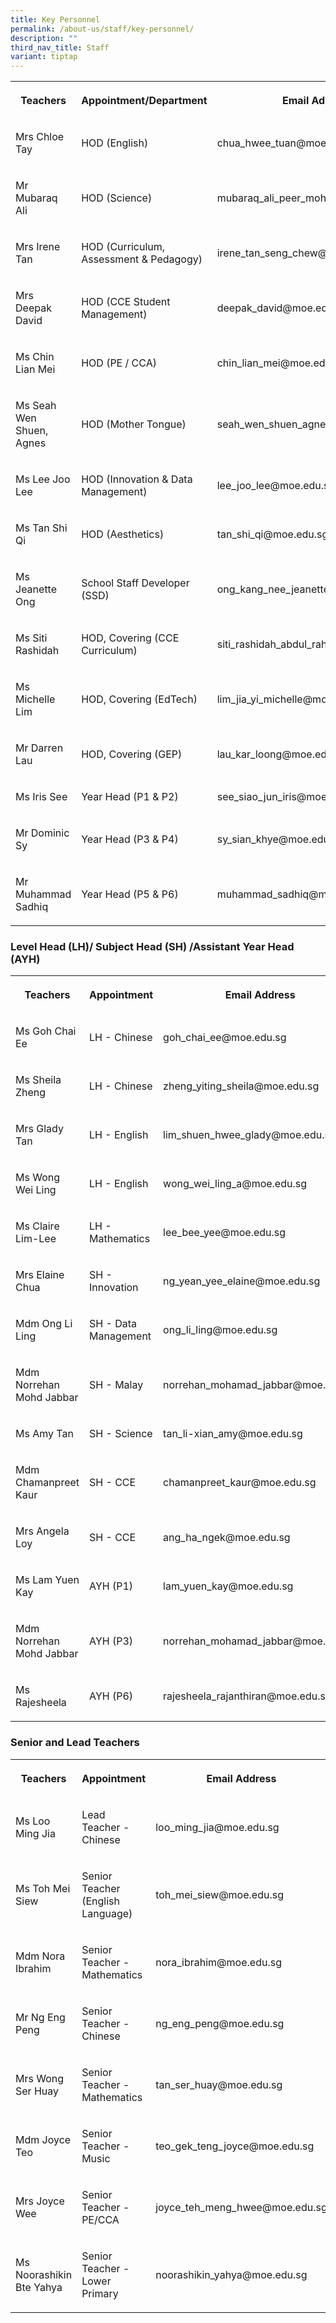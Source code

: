 ```yaml
---
title: Key Personnel
permalink: /about-us/staff/key-personnel/
description: ""
third_nav_title: Staff
variant: tiptap
---
```

<table style="minWidth: 75px">
<colgroup>
<col>
<col>
<col>
</colgroup>
<tbody>
<tr>
<th rowspan="1" colspan="1">
<p>Teachers</p>
</th>
<th rowspan="1" colspan="1">
<p>Appointment/Department</p>
</th>
<th rowspan="1" colspan="1">
<p>Email Address</p>
</th>
</tr>
<tr>
<td rowspan="1" colspan="1">
<p>Mrs Chloe Tay</p>
</td>
<td rowspan="1" colspan="1">
<p>HOD (English)</p>
</td>
<td rowspan="1" colspan="1">
<p>chua_hwee_tuan@moe.edu.sg</p>
</td>
</tr>
<tr>
<td rowspan="1" colspan="1">
<p>Mr Mubaraq Ali</p>
</td>
<td rowspan="1" colspan="1">
<p>HOD (Science)</p>
</td>
<td rowspan="1" colspan="1">
<p>mubaraq_ali_peer_mohamed@moe.edu.sg</p>
</td>
</tr>
<tr>
<td rowspan="1" colspan="1">
<p>Mrs Irene Tan</p>
</td>
<td rowspan="1" colspan="1">
<p>HOD (Curriculum, Assessment &amp; Pedagogy)</p>
</td>
<td rowspan="1" colspan="1">
<p>irene_tan_seng_chew@moe.edu.sg</p>
</td>
</tr>
<tr>
<td rowspan="1" colspan="1">
<p>Mrs Deepak David</p>
</td>
<td rowspan="1" colspan="1">
<p>HOD (CCE Student Management)</p>
</td>
<td rowspan="1" colspan="1">
<p>deepak_david@moe.edu.sg</p>
</td>
</tr>
<tr>
<td rowspan="1" colspan="1">
<p>Ms Chin Lian Mei</p>
</td>
<td rowspan="1" colspan="1">
<p>HOD (PE / CCA)</p>
</td>
<td rowspan="1" colspan="1">
<p>chin_lian_mei@moe.edu.sg</p>
</td>
</tr>
<tr>
<td rowspan="1" colspan="1">
<p>Ms Seah Wen Shuen, Agnes</p>
</td>
<td rowspan="1" colspan="1">
<p>HOD (Mother Tongue)</p>
</td>
<td rowspan="1" colspan="1">
<p>seah_wen_shuen_agnes@moe.edu.sg</p>
</td>
</tr>
<tr>
<td rowspan="1" colspan="1">
<p>Ms Lee Joo Lee</p>
</td>
<td rowspan="1" colspan="1">
<p>HOD (Innovation &amp; Data Management)</p>
</td>
<td rowspan="1" colspan="1">
<p>lee_joo_lee@moe.edu.sg</p>
</td>
</tr>
<tr>
<td rowspan="1" colspan="1">
<p>Ms Tan Shi Qi</p>
</td>
<td rowspan="1" colspan="1">
<p>HOD (Aesthetics)</p>
</td>
<td rowspan="1" colspan="1">
<p>tan_shi_qi@moe.edu.sg</p>
</td>
</tr>
<tr>
<td rowspan="1" colspan="1">
<p>Ms Jeanette Ong</p>
</td>
<td rowspan="1" colspan="1">
<p>School Staff Developer (SSD)</p>
</td>
<td rowspan="1" colspan="1">
<p>ong_kang_nee_jeanette@moe.edu.sg</p>
</td>
</tr>
<tr>
<td rowspan="1" colspan="1">
<p>Ms Siti Rashidah</p>
</td>
<td rowspan="1" colspan="1">
<p>HOD, Covering (CCE Curriculum)</p>
</td>
<td rowspan="1" colspan="1">
<p>siti_rashidah_abdul_rahi@moe.edu.sg</p>
</td>
</tr>
<tr>
<td rowspan="1" colspan="1">
<p>Ms Michelle Lim</p>
</td>
<td rowspan="1" colspan="1">
<p>HOD, Covering (EdTech)</p>
</td>
<td rowspan="1" colspan="1">
<p>lim_jia_yi_michelle@moe.edu.sg</p>
</td>
</tr>
<tr>
<td rowspan="1" colspan="1">
<p>Mr Darren Lau</p>
</td>
<td rowspan="1" colspan="1">
<p>HOD, Covering (GEP)</p>
</td>
<td rowspan="1" colspan="1">
<p>lau_kar_loong@moe.edu.sg</p>
</td>
</tr>
<tr>
<td rowspan="1" colspan="1">
<p>Ms Iris See</p>
</td>
<td rowspan="1" colspan="1">
<p>Year Head (P1 &amp; P2)</p>
</td>
<td rowspan="1" colspan="1">
<p>see_siao_jun_iris@moe.edu.sg</p>
</td>
</tr>
<tr>
<td rowspan="1" colspan="1">
<p>Mr Dominic Sy</p>
</td>
<td rowspan="1" colspan="1">
<p>Year Head (P3 &amp; P4)</p>
</td>
<td rowspan="1" colspan="1">
<p>sy_sian_khye@moe.edu.sg</p>
</td>
</tr>
<tr>
<td rowspan="1" colspan="1">
<p>Mr Muhammad Sadhiq</p>
</td>
<td rowspan="1" colspan="1">
<p>Year Head (P5 &amp; P6)</p>
</td>
<td rowspan="1" colspan="1">
<p>muhammad_sadhiq@moe.edu.sg
<br>
</p>
</td>
</tr>
</tbody>
</table>
<h3>Level Head (LH)/ Subject Head (SH) /Assistant Year Head (AYH)</h3>
<table style="minWidth: 75px">
<colgroup>
<col>
<col>
<col>
</colgroup>
<tbody>
<tr>
<th rowspan="1" colspan="1">
<p>Teachers</p>
</th>
<th rowspan="1" colspan="1">
<p>Appointment</p>
</th>
<th rowspan="1" colspan="1">
<p>Email Address</p>
</th>
</tr>
<tr>
<td rowspan="1" colspan="1">
<p>Ms Goh Chai Ee</p>
</td>
<td rowspan="1" colspan="1">
<p>LH - Chinese</p>
</td>
<td rowspan="1" colspan="1">
<p>goh_chai_ee@moe.edu.sg</p>
</td>
</tr>
<tr>
<td rowspan="1" colspan="1">
<p>Ms Sheila Zheng</p>
</td>
<td rowspan="1" colspan="1">
<p>LH - Chinese</p>
</td>
<td rowspan="1" colspan="1">
<p>zheng_yiting_sheila@moe.edu.sg</p>
</td>
</tr>
<tr>
<td rowspan="1" colspan="1">
<p>Mrs Glady Tan</p>
</td>
<td rowspan="1" colspan="1">
<p>LH - English</p>
</td>
<td rowspan="1" colspan="1">
<p>lim_shuen_hwee_glady@moe.edu.sg</p>
</td>
</tr>
<tr>
<td rowspan="1" colspan="1">
<p>Ms Wong Wei Ling</p>
</td>
<td rowspan="1" colspan="1">
<p>LH - English</p>
</td>
<td rowspan="1" colspan="1">
<p>wong_wei_ling_a@moe.edu.sg</p>
</td>
</tr>
<tr>
<td rowspan="1" colspan="1">
<p>Ms Claire Lim-Lee</p>
</td>
<td rowspan="1" colspan="1">
<p>LH - Mathematics</p>
</td>
<td rowspan="1" colspan="1">
<p>lee_bee_yee@moe.edu.sg</p>
</td>
</tr>
<tr>
<td rowspan="1" colspan="1">
<p>Mrs Elaine Chua</p>
</td>
<td rowspan="1" colspan="1">
<p>SH - Innovation</p>
</td>
<td rowspan="1" colspan="1">
<p>ng_yean_yee_elaine@moe.edu.sg</p>
</td>
</tr>
<tr>
<td rowspan="1" colspan="1">
<p>Mdm Ong Li Ling</p>
</td>
<td rowspan="1" colspan="1">
<p>SH - Data Management</p>
</td>
<td rowspan="1" colspan="1">
<p>ong_li_ling@moe.edu.sg</p>
</td>
</tr>
<tr>
<td rowspan="1" colspan="1">
<p>Mdm Norrehan Mohd Jabbar</p>
</td>
<td rowspan="1" colspan="1">
<p>SH - Malay</p>
</td>
<td rowspan="1" colspan="1">
<p>norrehan_mohamad_jabbar@moe.edu.sg</p>
</td>
</tr>
<tr>
<td rowspan="1" colspan="1">
<p>Ms Amy Tan</p>
</td>
<td rowspan="1" colspan="1">
<p>SH - Science</p>
</td>
<td rowspan="1" colspan="1">
<p>tan_li-xian_amy@moe.edu.sg</p>
</td>
</tr>
<tr>
<td rowspan="1" colspan="1">
<p>Mdm Chamanpreet Kaur</p>
</td>
<td rowspan="1" colspan="1">
<p>SH - CCE</p>
</td>
<td rowspan="1" colspan="1">
<p>chamanpreet_kaur@moe.edu.sg</p>
</td>
</tr>
<tr>
<td rowspan="1" colspan="1">
<p>Mrs Angela Loy</p>
</td>
<td rowspan="1" colspan="1">
<p>SH - CCE</p>
</td>
<td rowspan="1" colspan="1">
<p>ang_ha_ngek@moe.edu.sg</p>
</td>
</tr>
<tr>
<td rowspan="1" colspan="1">
<p>Ms Lam Yuen Kay</p>
</td>
<td rowspan="1" colspan="1">
<p>AYH (P1)</p>
</td>
<td rowspan="1" colspan="1">
<p>lam_yuen_kay@moe.edu.sg</p>
</td>
</tr>
<tr>
<td rowspan="1" colspan="1">
<p>Mdm Norrehan Mohd Jabbar</p>
</td>
<td rowspan="1" colspan="1">
<p>AYH (P3)</p>
</td>
<td rowspan="1" colspan="1">
<p>norrehan_mohamad_jabbar@moe.edu.sg</p>
</td>
</tr>
<tr>
<td rowspan="1" colspan="1">
<p>Ms Rajesheela</p>
</td>
<td rowspan="1" colspan="1">
<p>AYH (P6)</p>
</td>
<td rowspan="1" colspan="1">
<p>rajesheela_rajanthiran@moe.edu.sg</p>
</td>
</tr>
</tbody>
</table>
<h3>Senior and Lead Teachers</h3>
<table style="minWidth: 75px">
<colgroup>
<col>
<col>
<col>
</colgroup>
<tbody>
<tr>
<th rowspan="1" colspan="1">
<p>Teachers</p>
</th>
<th rowspan="1" colspan="1">
<p>Appointment</p>
</th>
<th rowspan="1" colspan="1">
<p>Email Address</p>
</th>
</tr>
<tr>
<td rowspan="1" colspan="1">
<p>Ms Loo Ming Jia</p>
</td>
<td rowspan="1" colspan="1">
<p>Lead Teacher - Chinese</p>
</td>
<td rowspan="1" colspan="1">
<p>loo_ming_jia@moe.edu.sg</p>
</td>
</tr>
<tr>
<td rowspan="1" colspan="1">
<p>Ms Toh Mei Siew</p>
</td>
<td rowspan="1" colspan="1">
<p>Senior Teacher (English Language)</p>
</td>
<td rowspan="1" colspan="1">
<p>toh_mei_siew@moe.edu.sg</p>
</td>
</tr>
<tr>
<td rowspan="1" colspan="1">
<p>Mdm Nora Ibrahim</p>
</td>
<td rowspan="1" colspan="1">
<p>Senior Teacher - Mathematics</p>
</td>
<td rowspan="1" colspan="1">
<p>nora_ibrahim@moe.edu.sg</p>
</td>
</tr>
<tr>
<td rowspan="1" colspan="1">
<p>Mr Ng Eng Peng</p>
</td>
<td rowspan="1" colspan="1">
<p>Senior Teacher - Chinese</p>
</td>
<td rowspan="1" colspan="1">
<p>ng_eng_peng@moe.edu.sg</p>
</td>
</tr>
<tr>
<td rowspan="1" colspan="1">
<p>Mrs Wong Ser Huay</p>
</td>
<td rowspan="1" colspan="1">
<p>Senior Teacher - Mathematics</p>
</td>
<td rowspan="1" colspan="1">
<p>tan_ser_huay@moe.edu.sg</p>
</td>
</tr>
<tr>
<td rowspan="1" colspan="1">
<p>Mdm Joyce Teo</p>
</td>
<td rowspan="1" colspan="1">
<p>Senior Teacher - Music</p>
</td>
<td rowspan="1" colspan="1">
<p>teo_gek_teng_joyce@moe.edu.sg</p>
</td>
</tr>
<tr>
<td rowspan="1" colspan="1">
<p>Mrs Joyce Wee</p>
</td>
<td rowspan="1" colspan="1">
<p>Senior Teacher - PE/CCA</p>
</td>
<td rowspan="1" colspan="1">
<p>joyce_teh_meng_hwee@moe.edu.sg
<br>
</p>
</td>
</tr>
<tr>
<td rowspan="1" colspan="1">
<p>Ms Noorashikin Bte Yahya</p>
</td>
<td rowspan="1" colspan="1">
<p>Senior Teacher - Lower Primary</p>
</td>
<td rowspan="1" colspan="1">
<p>noorashikin_yahya@moe.edu.sg</p>
</td>
</tr>
</tbody>
</table>
<p></p>